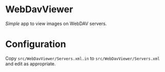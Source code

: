 WebDavViewer
============

_Simple_ app to view images on WebDAV servers.

Configuration
=============

Copy `src/WebDavViewer/Servers.xml.in` to `src/WebDavViewer/Servers.xml` and
edit as appropriate.

